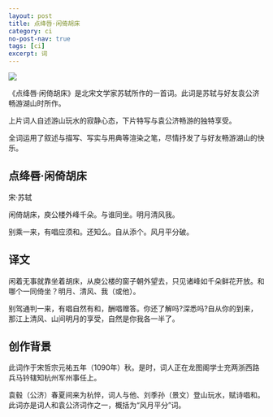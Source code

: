 ```yaml
---
layout: post
title: 点绛唇·闲倚胡床
category: ci
no-post-nav: true
tags: [ci]
excerpt: 词
---
```


![](https://img0.baidu.com/it/u=2315126999,3653349638&fm=26&fmt=auto&gp=0.jpg) 

《点绛唇·闲倚胡床》是北宋文学家苏轼所作的一首词。此词是苏轼与好友袁公济畅游湖山时所作。

上片词人自述游山玩水的寂静心态，下片特写与袁公济畅游的独特享受。

全词运用了叙述与描写、写实与用典等渲染之笔，尽情抒发了与好友畅游湖山的快乐。

## 点绛唇·闲倚胡床

宋·苏轼

闲倚胡床，庾公楼外峰千朵。与谁同坐。明月清风我。

别乘一来，有唱应须和。还知么。自从添个。风月平分破。

## 译文

闲着无事就靠坐着胡床，从庾公楼的窗子朝外望去，只见诸峰如千朵鲜花开放。和哪个一同倚坐？明月、清风、我（或他）。

别驾通判一来，有唱自然有和，酬唱赠答。你还了解吗?深悉吗?自从你的到来，那江上清风、山间明月的享受，自然是你我各一半了。

## 创作背景

此词作于宋哲宗元祐五年（1090年）秋。是时，词人正在龙图阁学士充两浙西路兵马钤辖知杭州军州事任上。

袁毂（公济）春夏间来为杭悴，词人与他、刘季孙（景文）登山玩水，赋诗唱和。此词亦是词人和袁公济词作之一，概括为“风月平分”词。
